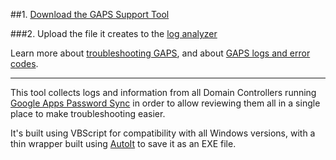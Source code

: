##1. [Download the GAPS Support Tool](gapstool.exe?raw=true)

###2. Upload the file it creates to the [log analyzer](https://toolbox.googleapps.com/apps/loganalyzer/?productid=gaps)

Learn more about [troubleshooting GAPS](https://support.google.com/a/answer/2622457), and about [GAPS logs and error codes](https://support.google.com/a/answer/3296820).

---

This tool collects logs and information from all Domain Controllers running [Google Apps Password Sync](https://support.google.com/a/answer/2611859) in order to allow reviewing them all in a single place to make troubleshooting easier.

It's built using VBScript for compatibility with all Windows versions, with a thin wrapper built using [AutoIt](http://www.autoitscript.com/site/) to save it as an EXE file.
